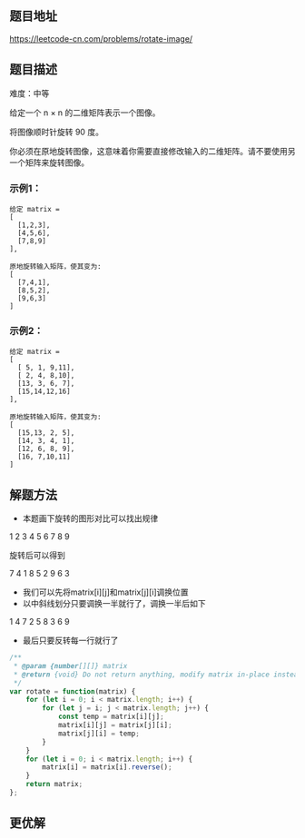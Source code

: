 ## 题目地址

https://leetcode-cn.com/problems/rotate-image/

## 题目描述

难度：中等

给定一个 n × n 的二维矩阵表示一个图像。

将图像顺时针旋转 90 度。

你必须在原地旋转图像，这意味着你需要直接修改输入的二维矩阵。请不要使用另一个矩阵来旋转图像。

### 示例1：

```
给定 matrix = 
[
  [1,2,3],
  [4,5,6],
  [7,8,9]
],

原地旋转输入矩阵，使其变为:
[
  [7,4,1],
  [8,5,2],
  [9,6,3]
]
```

### 示例2：

```
给定 matrix =
[
  [ 5, 1, 9,11],
  [ 2, 4, 8,10],
  [13, 3, 6, 7],
  [15,14,12,16]
], 

原地旋转输入矩阵，使其变为:
[
  [15,13, 2, 5],
  [14, 3, 4, 1],
  [12, 6, 8, 9],
  [16, 7,10,11]
]
```

## 解题方法

- 本题画下旋转的图形对比可以找出规律

1 2 3
4 5 6
7 8 9

旋转后可以得到

7 4 1
8 5 2
9 6 3

- 我们可以先将matrix[i][j]和matrix[j][i]调换位置
- 以中斜线划分只要调换一半就行了，调换一半后如下

1 4 7
2 5 8
3 6 9

- 最后只要反转每一行就行了

```js
/**
 * @param {number[][]} matrix
 * @return {void} Do not return anything, modify matrix in-place instead.
 */
var rotate = function(matrix) {
    for (let i = 0; i < matrix.length; i++) {
        for (let j = i; j < matrix.length; j++) {
            const temp = matrix[i][j];
            matrix[i][j] = matrix[j][i];
            matrix[j][i] = temp;
        }
    }
    for (let i = 0; i < matrix.length; i++) {
        matrix[i] = matrix[i].reverse();
    }
    return matrix;
};
```

## 更优解


```js

```

